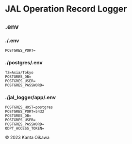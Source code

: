 # JAL Operation Record Logger

## .env
### ./.env
```
POSTGRES_PORT=
```
### ./postgres/.env
```
TZ=Asia/Tokyo
POSTGRES_DB=
POSTGRES_USER=
POSTGRES_PASSWORD=
```
### ./jal_logger/app/.env
```
POSTGRES_HOST=postgres
POSTGRES_PORT=5432
POSTGRES_DB=
POSTGRES_USER=
POSTGRES_PASSWORD=
ODPT_ACCESS_TOKEN=
```

&copy; 2023 Kanta Oikawa

